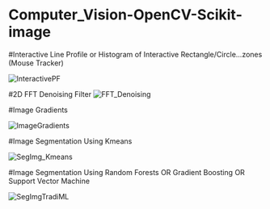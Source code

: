 # Computer_Vision-OpenCV-Scikit-image

#Interactive Line Profile or Histogram of Interactive Rectangle/Circle...zones (Mouse Tracker)

![InteractivePF](https://user-images.githubusercontent.com/78222574/129739608-7450886a-cf38-4324-bd3b-1572ab96861f.JPG)

#2D FFT Denoising Filter
![FFT_Denoising](https://user-images.githubusercontent.com/78222574/132716376-e1386fcb-146a-439a-9ef3-d44a8f98e385.JPG)

#Image Gradients

![ImageGradients](https://user-images.githubusercontent.com/78222574/129740542-bcd320cb-fbd2-4455-89a9-79ecb0aa25a5.JPG)

#Image Segmentation Using Kmeans

![SegImg_Kmeans](https://user-images.githubusercontent.com/78222574/129740708-54f30b91-4e5e-49c3-97be-fe929bfdb2b7.JPG)

#Image Segmentation Using Random Forests OR Gradient Boosting OR Support Vector Machine

![SegImgTradiML](https://user-images.githubusercontent.com/78222574/129740934-3948c699-a68b-4910-95d0-97ff7c424474.JPG)

